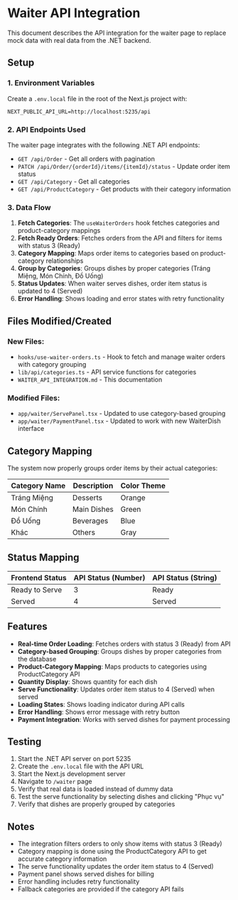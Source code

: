 # Waiter API Integration

This document describes the API integration for the waiter page to replace mock data with real data from the .NET backend.

## Setup

### 1. Environment Variables

Create a `.env.local` file in the root of the Next.js project with:

```env
NEXT_PUBLIC_API_URL=http://localhost:5235/api
```

### 2. API Endpoints Used

The waiter page integrates with the following .NET API endpoints:

- `GET /api/Order` - Get all orders with pagination
- `PATCH /api/Order/{orderId}/items/{itemId}/status` - Update order item status
- `GET /api/Category` - Get all categories
- `GET /api/ProductCategory` - Get products with their category information

### 3. Data Flow

1. **Fetch Categories**: The `useWaiterOrders` hook fetches categories and product-category mappings
2. **Fetch Ready Orders**: Fetches orders from the API and filters for items with status 3 (Ready)
3. **Category Mapping**: Maps order items to categories based on product-category relationships
4. **Group by Categories**: Groups dishes by proper categories (Tráng Miệng, Món Chính, Đồ Uống)
5. **Status Updates**: When waiter serves dishes, order item status is updated to 4 (Served)
6. **Error Handling**: Shows loading and error states with retry functionality

## Files Modified/Created

### New Files:
- `hooks/use-waiter-orders.ts` - Hook to fetch and manage waiter orders with category grouping
- `lib/api/categories.ts` - API service functions for categories
- `WAITER_API_INTEGRATION.md` - This documentation

### Modified Files:
- `app/waiter/ServePanel.tsx` - Updated to use category-based grouping
- `app/waiter/PaymentPanel.tsx` - Updated to work with new WaiterDish interface

## Category Mapping

The system now properly groups order items by their actual categories:

| Category Name | Description | Color Theme |
|---------------|-------------|-------------|
| Tráng Miệng | Desserts | Orange |
| Món Chính | Main Dishes | Green |
| Đồ Uống | Beverages | Blue |
| Khác | Others | Gray |

## Status Mapping

| Frontend Status | API Status (Number) | API Status (String) |
|----------------|-------------------|-------------------|
| Ready to Serve | 3 | Ready |
| Served | 4 | Served |

## Features

- **Real-time Order Loading**: Fetches orders with status 3 (Ready) from API
- **Category-based Grouping**: Groups dishes by proper categories from the database
- **Product-Category Mapping**: Maps products to categories using ProductCategory API
- **Quantity Display**: Shows quantity for each dish
- **Serve Functionality**: Updates order item status to 4 (Served) when served
- **Loading States**: Shows loading indicator during API calls
- **Error Handling**: Shows error message with retry button
- **Payment Integration**: Works with served dishes for payment processing

## Testing

1. Start the .NET API server on port 5235
2. Create the `.env.local` file with the API URL
3. Start the Next.js development server
4. Navigate to `/waiter` page
5. Verify that real data is loaded instead of dummy data
6. Test the serve functionality by selecting dishes and clicking "Phục vụ"
7. Verify that dishes are properly grouped by categories

## Notes

- The integration filters orders to only show items with status 3 (Ready)
- Category mapping is done using the ProductCategory API to get accurate category information
- The serve functionality updates the order item status to 4 (Served)
- Payment panel shows served dishes for billing
- Error handling includes retry functionality
- Fallback categories are provided if the category API fails 
